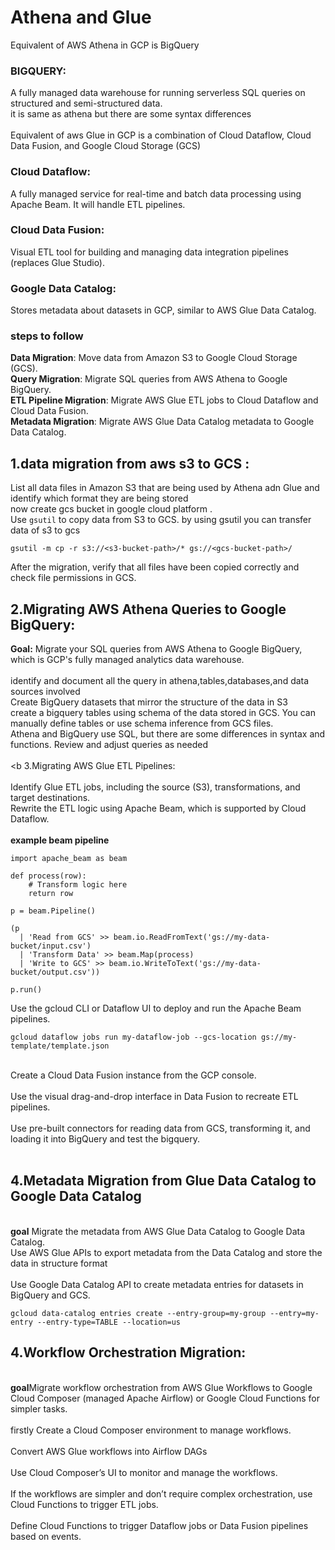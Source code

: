 # Athena and Glue <br>
Equivalent of AWS Athena in GCP is BigQuery<br>
### BIGQUERY:
A fully managed data warehouse for running serverless SQL queries on structured and semi-structured data.<br>
it is same as athena but there are some syntax differences<br>
<br>
Equivalent of aws Glue in GCP is a combination of Cloud Dataflow, Cloud Data Fusion, and Google Cloud Storage (GCS) <br>
### Cloud Dataflow:
A fully managed service for real-time and batch data processing using Apache Beam. It will handle ETL pipelines.<br>
### Cloud Data Fusion: 
Visual ETL tool for building and managing data integration pipelines (replaces Glue Studio).<br>
### Google Data Catalog:
Stores metadata about datasets in GCP, similar to AWS Glue Data Catalog.<br>

### steps to follow <br>
<b> Data Migration</b>: Move data from Amazon S3 to Google Cloud Storage (GCS).<br>
<b> Query Migration</b>: Migrate SQL queries from AWS Athena to Google BigQuery.<br>
<b> ETL Pipeline Migration</b>: Migrate AWS Glue ETL jobs to Cloud Dataflow and Cloud Data Fusion.<br>
<b> Metadata Migration</b>: Migrate AWS Glue Data Catalog metadata to Google Data Catalog.<br>
## 1.data migration from aws s3 to GCS :<br>
List all data files in Amazon S3 that are being used by Athena adn Glue and identify which format they are being stored <br>
now create gcs bucket in google cloud platform .<br>
Use `gsutil` to copy data from S3 to GCS. by using gsutil you can transfer data of s3 to gcs<br>
```
gsutil -m cp -r s3://<s3-bucket-path>/* gs://<gcs-bucket-path>/
```
After the migration, verify that all files have been copied correctly and check file permissions in GCS.<br>
## 2.Migrating AWS Athena Queries to Google BigQuery:<br>
<b>Goal:</b> Migrate your SQL queries from AWS Athena to Google BigQuery, which is GCP's fully managed analytics data warehouse.<br>
<br>
identify and document all the query in athena,tables,databases,and data sources involved<br>
Create BigQuery datasets that mirror the structure of the data in S3<br>
create a bigquery tables using schema of the data stored in GCS. You can manually define tables or use schema inference from GCS files.<br>
Athena and BigQuery use SQL, but there are some differences in syntax and functions. Review and adjust queries as needed<br>
<br>
<b 3.Migrating AWS Glue ETL Pipelines:</b><br>
<br>
Identify Glue ETL jobs, including the source (S3), transformations, and target destinations.<br>
Rewrite the ETL logic using Apache Beam, which is supported by Cloud Dataflow.<br>
<br>
<b> example beam pipeline </b>

```
import apache_beam as beam

def process(row):
    # Transform logic here
    return row

p = beam.Pipeline()

(p
  | 'Read from GCS' >> beam.io.ReadFromText('gs://my-data-bucket/input.csv')
  | 'Transform Data' >> beam.Map(process)
  | 'Write to GCS' >> beam.io.WriteToText('gs://my-data-bucket/output.csv'))

p.run()
```
Use the gcloud CLI or Dataflow UI to deploy and run the Apache Beam pipelines.<br>
```
gcloud dataflow jobs run my-dataflow-job --gcs-location gs://my-template/template.json
```
<br>
Create a Cloud Data Fusion instance from the GCP console.<br>
<br>
Use the visual drag-and-drop interface in Data Fusion to recreate ETL pipelines.<br>
<br>
Use pre-built connectors for reading data from GCS, transforming it, and loading it into BigQuery and test the bigquery.<br>
<br>

## 4.Metadata Migration from Glue Data Catalog to Google Data Catalog
<br>
<b>goal</b> Migrate the metadata from AWS Glue Data Catalog to Google Data Catalog.
<br>
Use AWS Glue APIs to export metadata from the Data Catalog and store the data in structure format<br>
<br>
Use Google Data Catalog API to create metadata entries for datasets in BigQuery and GCS.<br>

```
gcloud data-catalog entries create --entry-group=my-group --entry=my-entry --entry-type=TABLE --location=us
```
## 4.Workflow Orchestration Migration:<br>
<br>
<b>goal</b>Migrate workflow orchestration from AWS Glue Workflows to Google Cloud Composer (managed Apache Airflow) or Google Cloud Functions for simpler tasks.<br>
<br>
firstly Create a Cloud Composer environment to manage workflows.<br>
<br>
Convert AWS Glue workflows into Airflow DAGs <br>
<br>
Use Cloud Composer’s UI to monitor and manage the workflows.<br>
<br>
If the workflows are simpler and don’t require complex orchestration, use Cloud Functions to trigger ETL jobs.<br>
<br>
Define Cloud Functions to trigger Dataflow jobs or Data Fusion pipelines based on events.<br>
<br>







